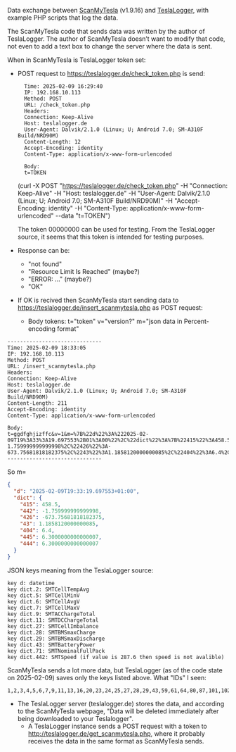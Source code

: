 Data exchange between [ScanMyTesla](https://www.scanmytesla.com/) (v1.9.16) and [TeslaLogger](https://github.com/bassmaster187/TeslaLogger), with example PHP scripts that log the data.

The ScanMyTesla code that sends data was written by the author of TeslaLogger. The author of ScanMyTesla doesn’t want to modify that code, not even to add a text box to change the server where the data is sent.

When in ScanMyTesla is TeslaLogger token set:
* POST request to https://teslalogger.de/check_token.php is send:
  ```logfile
    Time: 2025-02-09 16:29:40
    IP: 192.168.10.113
    Method: POST
    URL: /check_token.php
    Headers:
    Connection: Keep-Alive
    Host: teslalogger.de
    User-Agent: Dalvik/2.1.0 (Linux; U; Android 7.0; SM-A310F Build/NRD90M)
    Content-Length: 12
    Accept-Encoding: identity
    Content-Type: application/x-www-form-urlencoded

    Body:
    t=TOKEN
  ```

  (curl -X POST "https://teslalogger.de/check_token.php" -H "Connection: Keep-Alive" -H "Host: teslalogger.de" -H "User-Agent: Dalvik/2.1.0 (Linux; U; Android 7.0; SM-A310F Build/NRD90M)" -H "Accept-Encoding: identity" -H "Content-Type: application/x-www-form-urlencoded" --data "t=TOKEN")

  The token 00000000 can be used for testing. From the TeslaLogger source, it seems that this token is intended for testing purposes.

* Response can be:
  * "not found"
  * "Resource Limit Is Reached" (maybe?)
  * "ERROR: ..." (maybe?)
  * "OK"

* If OK is recived then ScanMyTesla start sending data to https://teslalogger.de/insert_scanmytesla.php as POST request:
  * Body tokens: t="token" v="version?" m="json data in Percent-encoding format"

```logfile
------------------------------
Time: 2025-02-09 18:33:05
IP: 192.168.10.113
Method: POST
URL: /insert_scanmytesla.php
Headers:
Connection: Keep-Alive
Host: teslalogger.de
User-Agent: Dalvik/2.1.0 (Linux; U; Android 7.0; SM-A310F Build/NRD90M)
Content-Length: 211
Accept-Encoding: identity
Content-Type: application/x-www-form-urlencoded

Body:
t=ggdfghjizffc&v=1&m=%7B%22d%22%3A%222025-02-09T19%3A33%3A19.697553%2B01%3A00%22%2C%22dict%22%3A%7B%22415%22%3A458.5%2C%22442%22%3A-1.759999999999998%2C%22426%22%3A-673.75681818182375%2C%2243%22%3A1.1858120000000085%2C%22404%22%3A6.4%2C%22445%22%3A6.3000000000000007%2C%22444%22%3A6.3000000000000007%7D%7D
------------------------------
```

So m=

```json
{
  "d": "2025-02-09T19:33:19.697553+01:00",
  "dict": {
    "415": 458.5,
    "442": -1.759999999999998,
    "426": -673.75681818182375,
    "43": 1.1858120000000085,
    "404": 6.4,
    "445": 6.3000000000000007,
    "444": 6.3000000000000007
  }
}
```

JSON keys meaning from the TeslaLogger source:
```
key d: datetime
key dict.2: SMTCellTempAvg
key dict.5: SMTCellMinV
key dict.6: SMTCellAvgV
key dict.7: SMTCellMaxV
key dict.9: SMTACChargeTotal
key dict.11: SMTDCChargeTotal
key dict.27: SMTCellImbalance
key dict.28: SMTBMSmaxCharge
key dict.29: SMTBMSmaxDischarge
key dict.43: SMTBatteryPower
key dict.71: SMTNominalFullPack
key dict.442: SMTSpeed (if value is 287.6 then speed is not avalible)
```
ScanMyTesla sends a lot more data, but TeslaLogger (as of the code state on 2025-02-09) saves only the keys listed above.
What "IDs" I seen:
```csv
1,2,3,4,5,6,7,9,11,13,16,20,23,24,25,27,28,29,43,59,61,64,80,87,101,102,103,104,105,106,107,108,109,110,111,112,113,114,115,116,117,118,119,120,121,122,123,124,125,126,127,128,129,130,131,132,133,134,135,136,137,138,139,140,141,142,143,144,145,146,147,148,149,150,151,152,153,154,155,156,157,158,159,160,161,162,163,164,165,166,167,168,169,170,171,172,173,174,175,176,177,178,179,180,181,182,183,184,185,186,187,188,189,190,191,192,193,194,195,196,404,415,426,442,444,445
```

* The TeslaLogger server (teslalogger.de) stores the data, and according to the ScanMyTesla webpage, "Data will be deleted immediately after being downloaded to your Teslalogger".
  * A TeslaLogger instance sends a POST request with a token to http://teslalogger.de/get_scanmytesla.php, where it probably receives the data in the same format as ScanMyTesla sends.